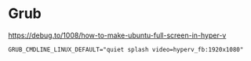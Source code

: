 # Grub
https://debug.to/1008/how-to-make-ubuntu-full-screen-in-hyper-v

`GRUB_CMDLINE_LINUX_DEFAULT="quiet splash video=hyperv_fb:1920x1080"`
